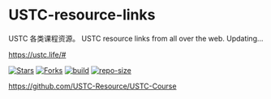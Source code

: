 # USTC-resource-links
USTC 各类课程资源。
USTC resource links from all over the web. Updating...

https://ustc.life/#

[![Stars](https://img.shields.io/github/stars/USTC-Resource/USTC-Course.svg?label=Stars&style=social)](https://github.com/ktwu01/USTC-resource-linksstargazers)
[![Forks](https://img.shields.io/github/forks/USTC-Resource/USTC-Course.svg?label=Forks&style=social)](https://github.com/ktwu01/USTC-resource-linksnetwork/members)
[![build](https://github.com/ktwu01/USTC-resource-linksworkflows/build/badge.svg)]()
[![repo-size](https://img.shields.io/github/repo-size/USTC-Resource/USTC-Course.svg)]()


https://github.com/USTC-Resource/USTC-Course
